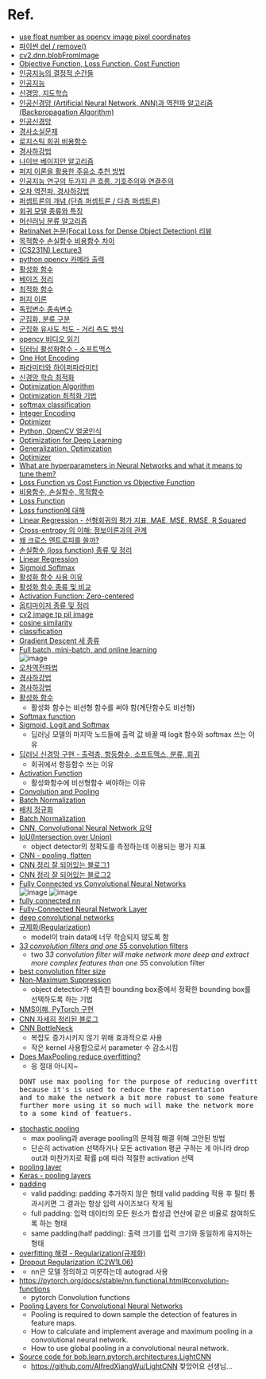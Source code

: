 Ref.
===

- [use float number as opencv image pixel coordinates](https://stackoverflow.com/questions/58991754/how-to-use-float-number-as-opencv-image-pixel-coordinates)  
- [파이썬 del / remove()](https://ooyoung.tistory.com/49)
- [cv2.dnn.blobFromImage](https://www.inflearn.com/questions/29011)
- [Objective Function, Loss Function, Cost Function](https://ganghee-lee.tistory.com/28)
- [인공지능의 결정적 순간들](https://www.letr.ai/explore/story-20211105-1)
- [인공지능](https://gracefulprograming.tistory.com/99)
- [신경망, 지도학습](https://damio.tistory.com/1?category=1172751)
- [인공신경망 (Artificial Neural Network, ANN)과 역전파 알고리즘 (Backpropagation Algorithm)](https://untitledtblog.tistory.com/141)
- [인공신경망](https://brunch.co.kr/@gdhan/6)
- [경사소실문제](http://cbjsena.blogspot.com/2018/12/blog-post_25.html)
- [로지스틱 회귀 비용함수](https://damio.tistory.com/6)
- [경사하강법](https://damio.tistory.com/7)
- [나이브 베이지안 알고리즘](https://namu.wiki/w/%EB%82%98%EC%9D%B4%EB%B8%8C%20%EB%B2%A0%EC%9D%B4%EC%A7%80%EC%95%88%20%EC%95%8C%EA%B3%A0%EB%A6%AC%EC%A6%98)
- [퍼지 이론을 활용한 주유소 추천 방법](https://www.mrlatte.net/blog/2019/12/29/gas-station-recommendation-method-using-fuzzy.html)  
- [인공지능 연구의 두가지 큰 흐름, 기호주의와 연결주의](https://6u2ni.tistory.com/36)  
- [오차 역전파, 경사하강법](https://sacko.tistory.com/19)  
- [퍼셉트론의 개념 (단층 퍼셉트론 / 다층 퍼셉트론)](https://0-sunny.tistory.com/72)  
- [회귀 모델 종류와 특징](https://brunch.co.kr/@gimmesilver/38)  
- [머신러닝 분류 알고리즘](https://iphoong.tistory.com/6)  
- [RetinaNet 논문(Focal Loss for Dense Object Detection) 리뷰](https://herbwood.tistory.com/19)  
- [목적함수 손실함수 비용함수 차이](https://velog.io/@eunice123/%EB%AA%A9%EC%A0%81%ED%95%A8%EC%88%98-%EC%86%90%EC%8B%A4%ED%95%A8%EC%88%98-%EB%B9%84%EC%9A%A9%ED%95%A8%EC%88%98-%EC%B0%A8%EC%9D%B4)  
- [(CS231N) Lecture3](https://sangminwoo.github.io/2019-02-13-cs231n-lecture3/)  
- [python opencv 카메라 출력](https://076923.github.io/posts/Python-opencv-2/)  
- [활성화 함수](https://blog.naver.com/jaeyoon_95/222300238922)  
- [베이즈 정리](https://angeloyeo.github.io/2020/01/09/Bayes_rule.html)  
- [최적화 함수](https://blog.naver.com/jaeyoon_95/222309856345)  
- [퍼지 이론](https://happy8earth.tistory.com/501)  
- [독립변수 종속변수](https://jesuisjavert.github.io/2021/01/06/machinelearning-python3/)  
- [군집화, 분류 구분](https://jjeongil.tistory.com/389)  
- [군집화 유사도 척도 - 거리 측도 방식](https://yu1moo.tistory.com/entry/%EA%B5%B0%EC%A7%91%ED%99%94-Clustering)  
- [opencv 비디오 읽기](https://zzsza.github.io/data/2018/01/23/opencv-1/)  
- [딥러닝 활성화함수 - 소프트맥스](https://gooopy.tistory.com/53)  
- [One Hot Encoding](https://wikidocs.net/22647)  
- [파라미터와 하이퍼파라미터](https://bkshin.tistory.com/entry/%EB%A8%B8%EC%8B%A0%EB%9F%AC%EB%8B%9D-13-%ED%8C%8C%EB%9D%BC%EB%AF%B8%ED%84%B0Parameter%EC%99%80-%ED%95%98%EC%9D%B4%ED%8D%BC-%ED%8C%8C%EB%9D%BC%EB%AF%B8%ED%84%B0Hyper-parameter)  
- [신경망 학습 최적화](https://sacko.tistory.com/42)  
- [Optimization Algorithm](https://velog.io/@minjung-s/Optimization-Algorithm)  
- [Optimization 최적화 기법](https://my-coding-footprints.tistory.com/101)  
- [softmax classification](https://at0z.tistory.com/31)  
- [Integer Encoding](https://velog.io/@ganta/%EC%A0%95%EC%88%98-%EC%9D%B8%EC%BD%94%EB%94%A9Integer-Encoding)  
- [Optimizer](https://gomguard.tistory.com/187)  
- [Python, OpenCV 얼굴인식](https://velog.io/@sidcode/Python-OpenCV-%EC%96%BC%EA%B5%B4%EC%9D%B8%EC%8B%9D)  
- [Optimization for Deep Learning](https://sonsnotation.blogspot.com/2020/11/6-optimization-for-deep-learning.html)  
- [Generalization, Optimization](https://yongku.tistory.com/entry/%EB%94%A5%EB%9F%AC%EB%8B%9D%EA%B3%BC-%EB%A8%B8%EC%8B%A0%EB%9F%AC%EB%8B%9D-%EC%9D%BC%EB%B0%98%ED%99%94Generalization%EC%99%80-%EC%B5%9C%EC%A0%81%ED%99%94Optimization)  
- [Optimizer](https://heeya-stupidbutstudying.tistory.com/37)  
- [What are hyperparameters in Neural Networks and what it means to tune them?](https://www.quora.com/What-are-hyperparameters-in-Neural-Networks-and-what-it-means-to-tune-them)  
- [Loss Function vs Cost Function vs Objective Function](https://ggodong.tistory.com/15)  
- [비용함수, 손실함수, 목적함수](https://velog.io/@regista/%EB%B9%84%EC%9A%A9%ED%95%A8%EC%88%98Cost-Function-%EC%86%90%EC%8B%A4%ED%95%A8%EC%88%98Loss-function-%EB%AA%A9%EC%A0%81%ED%95%A8%EC%88%98Objective-Function-Ai-tech)  
- [Loss Function](https://needjarvis.tistory.com/567)  
- [Loss function에 대해](https://blog.naver.com/PostView.naver?blogId=vail131&logNo=222476383104)  
- [Linear Regression - 선형회귀의 평가 지표, MAE, MSE, RMSE, R Squared](https://velog.io/@dlskawns/Linear-Regression-%EC%84%A0%ED%98%95%ED%9A%8C%EA%B7%80%EC%9D%98-%ED%8F%89%EA%B0%80-%EC%A7%80%ED%91%9C-MAE-MSE-RMSE-R-Squared-%EC%A0%95%EB%A6%AC)  
- [Cross-entropy 의 이해: 정보이론과의 관계](https://3months.tistory.com/436)  
- [왜 크로스 엔트로피를 쓸까?](https://theeluwin.postype.com/post/6080524)  
- [손실함수 (loss function) 종류 및 정리](https://didu-story.tistory.com/27)  
- [Linear Regression](https://ko.d2l.ai/chapter_deep-learning-basics/linear-regression.html)  
- [Sigmoid Softmax](https://feel0804.tistory.com/6)  
- [활성화 함수 사용 이유](https://ganghee-lee.tistory.com/30)  
- [활성화 함수 종류 및 비교](https://m.blog.naver.com/PostView.naver?isHttpsRedirect=true&blogId=handuelly&logNo=221824080339)  
- [Activation Function: Zero-centered](https://sykflyinginthesky.tistory.com/8)  
- [옵티마이저 종류 및 정리](https://ganghee-lee.tistory.com/24)  
- [cv2 image tp pil image](https://bskyvision.com/1170)  
- [cosine similarity](https://bkshin.tistory.com/entry/NLP-8-%EB%AC%B8%EC%84%9C-%EC%9C%A0%EC%82%AC%EB%8F%84-%EC%B8%A1%EC%A0%95-%EC%BD%94%EC%82%AC%EC%9D%B8-%EC%9C%A0%EC%82%AC%EB%8F%84)  
- [classification](https://yjoo0913.tistory.com/12)  
- [Gradient Descent 세 종류](https://velog.io/@crosstar1228/MLGradient-Descent-%EC%9D%98-%EC%84%B8-%EC%A2%85%EB%A5%98Batch-Stochastic-Mini-Batch)  
- [Full batch, mini-batch, and online learning](https://www.kaggle.com/residentmario/full-batch-mini-batch-and-online-learning/notebook)  
![image](https://user-images.githubusercontent.com/50016477/158554853-901f508d-20ec-4c01-8979-0f8ccfd0d79c.png)  
- [오차역전파법](https://amber-chaeeunk.tistory.com/18)  
- [경사하강법](https://velog.io/@zeen263/Week-2-2-%EA%B2%BD%EC%82%AC-%ED%95%98%EA%B0%95%EB%B2%95)  
- [경사하강법](https://angeloyeo.github.io/2020/08/16/gradient_descent.html)  
- [활성화 함수](https://wikidocs.net/60683)  
  - 활성화 함수는 비선형 함수를 써야 함(계단함수도 비선형)  
- [Softmax function](https://syj9700.tistory.com/38)  
- [Sigmoid, Logit and Softmax](https://chacha95.github.io/2019-04-04-logit/)  
  - 딥러닝 모델의 마지막 노드들에 출력 값 바꿀 때 logit 함수와 softmax 쓰는 이유  
- [딥러닝 신경망 구현 - 출력층, 항등함수, 소프트맥스, 분류, 회귀](https://yaneodoo2.tistory.com/entry/05-%EB%94%A5%EB%9F%AC%EB%8B%9D-%EC%8B%A0%EA%B2%BD%EB%A7%9D-%EA%B5%AC%ED%98%84-%EA%B8%B0%EC%B4%88%EC%9D%98-%EB%AA%A8%EB%93%A0-%EA%B2%83)  
  - 회귀에서 항등함수 쓰는 이유  
- [Activation Function](https://junstar92.tistory.com/122)  
  - 활성화함수에 비선형함수 써야하는 이유  
- [Convolution and Pooling](https://wikidocs.net/62306)  
- [Batch Normalization](https://eehoeskrap.tistory.com/430)  
- [배치 정규화](https://sacko.tistory.com/44)  
- [Batch Normalization](http://funmv2013.blogspot.com/2016/09/batch-normalization.html)  
- [CNN, Convolutional Neural Network 요약](http://taewan.kim/post/cnn/)  
- [IoU(Intersection over Union)](https://deep-learning-study.tistory.com/402)  
  - object detector의 정확도를 측정하는데 이용되는 평가 지표  
- [CNN - pooling, flatten](https://hwanine.github.io/ai/CNN2/)  
- [CNN 정리 잘 되어있는 블로그1](https://dhhwang89.tistory.com/89)  
- [CNN 정리 잘 되어있는 블로그2](https://towardsdatascience.com/applied-deep-learning-part-4-convolutional-neural-networks-584bc134c1e2)  
- [Fully Connected vs Convolutional Neural Networks](https://medium.com/swlh/fully-connected-vs-convolutional-neural-networks-813ca7bc6ee5)  
![image](https://user-images.githubusercontent.com/50016477/159254652-43024cf5-22a8-4bfa-bf38-65f0f184898d.png)
![image](https://user-images.githubusercontent.com/50016477/159254725-7ee019e7-f924-44a8-b472-941a2f22f21b.png)
- [fully connected nn](https://deeplearningmath.org/general-fully-connected-neural-networks.html)  
- [Fully-Connected Neural Network Layer](https://www.gabormelli.com/RKB/Fully-Connected_Neural_Network_Layer)  
- [deep convolutional networks](http://neuralnetworksanddeeplearning.com/chap6.html)  
- [규제화(Regularization)](https://gilbertlim.github.io/machine%20learning/ml_regulation/)  
  - model이 train data에 너무 학습되지 않도록 함  
- [3*3 convolution filters and one 5*5 convolution filters](https://stackoverflow.com/questions/51015834/in-deep-learning-whats-difference-between-two-33-convolution-filters-and-one-5)  
  - two 3*3 convolution filter will make network more deep and extract more complex features than one 5*5 convolution filter  
- [best convolution filter size](https://nittaku.tistory.com/266)  
- [Non-Maximum Suppression](https://naknaklee.github.io/etc/2021/03/08/NMS/)  
  - object detectior가 예측한 bounding box중에서 정확한 bounding box를 선택하도록 하는 기법  
- [NMS이해, PyTorch 구현](https://deep-learning-study.tistory.com/403)  
- [CNN 자세히 정리된 블로그](https://data-scientist-brian-kim.tistory.com/86)  
- [CNN BottleNeck](https://coding-yoon.tistory.com/116)  
  - 복잡도 증가시키지 않기 위해 효과적으로 사용  
  - 작은 kernel 사용함으로서 parameter 수 감소시킴  
- [Does MaxPooling reduce overfitting?](https://stackoverflow.com/questions/59717290/does-maxpooling-reduce-overfitting)  
  - 응 절대 아니지~  
  <pre>DONT use max pooling for the purpose of reducing overfitting 
  because it's is used to reduce the rapresentation 
  and to make the network a bit more robust to some features, 
  further more using it so much will make the network more and more robust 
  to a some kind of featuers.</pre>  
- [stochastic pooling](https://blog.naver.com/laonple/220830178487)  
  - max pooling과 average pooling의 문제점 해결 위해 고안된 방법  
  - 단순히 activation 선택하거나 모든 activation 평균 구하는 게 아니라 drop out과 마찬가지로 확률 p에 따라 적절한 activation 선택  
- [pooling layer](https://kevinthegrey.tistory.com/142)  
- [Keras - pooling layers](https://keras.io/api/layers/pooling_layers/)  
- [padding](https://ardino.tistory.com/40)  
  - valid padding: padding 추가하지 않은 형태
    valid padding 적용 후 필터 통과시키면 그 결과는 항상 입력 사이즈보다 작게 됨  
  - full padding: 입력 데이터의 모든 원소가 합성곱 연산에 같은 비율로 참여하도록 하는 형태
  - same padding(half padding): 출력 크기를 입력 크기와 동일하게 유지하는 형태  
- [overfitting 해결 - Regularization(규제화)](https://warm-uk.tistory.com/51)  
- [Dropout Regularization (C2W1L06)](https://www.youtube.com/watch?v=D8PJAL-MZv8)  
- [](https://tutorials.pytorch.kr/beginner/blitz/neural_networks_tutorial.html)  
  - nn은 모델 정의하고 미분하는데 autograd 사용  
- https://pytorch.org/docs/stable/nn.functional.html#convolution-functions  
  - pytorch Convolution functions  
- [Pooling Layers for Convolutional Neural Networks](https://machinelearningmastery.com/pooling-layers-for-convolutional-neural-networks/)  
  - Pooling is required to down sample the detection of features in feature maps.  
  - How to calculate and implement average and maximum pooling in a convolutional neural network.  
  - How to use global pooling in a convolutional neural network.  
- [Source code for bob.learn.pytorch.architectures.LightCNN](https://www.idiap.ch/software/bob/docs/bob/bob.learn.pytorch/stable/_modules/bob/learn/pytorch/architectures/LightCNN.html)  
  - https://github.com/AlfredXiangWu/LightCNN 찾았어요 선생님...
